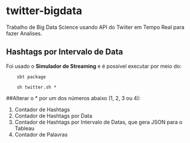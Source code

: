 # twitter-bigdata
Trabalho de Big Data Science usando API do Twiiter em Tempo Real para fazer Analises.

## Hashtags por Intervalo de Data
Foi usado o __Simulador de Streaming__ e é possivel executar por meio do:

```
    sbt package

    sh twitter.sh *
```
##Alterar o * por um dos números abaixo (1, 2, 3 ou 4):
1. Contador de Hashtags
2. Contador de Hashtags por Data
3. Contador de Hashtags por Intervalo de Datas, que gera JSON para o Tableau
4. Contador de Palavras
